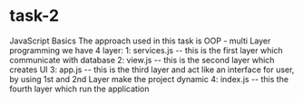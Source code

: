 # task-2

JavaScript Basics
The approach used in this task is OOP - multi Layer programming
we have 4 layer:
1: services.js -- this is the first layer which communicate with database
2: view.js -- this is the second layer which creates UI
3: app.js -- this is the third layer and act like an interface for user, by using 1st and 2nd Layer make the project dynamic
4: index.js -- this the fourth layer which run the application
